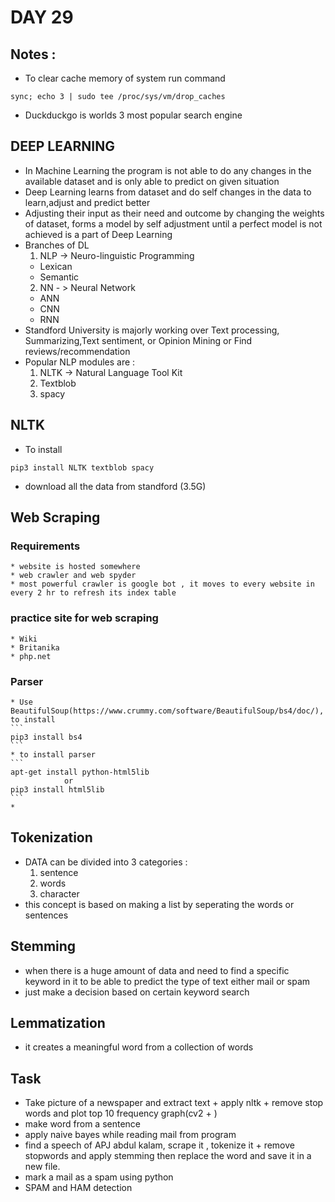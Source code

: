 # DAY 29

## Notes :
  * To clear cache memory of system run command
  ```
  sync; echo 3 | sudo tee /proc/sys/vm/drop_caches
  ```
  * Duckduckgo is worlds 3 most popular search engine

## DEEP LEARNING
  * In Machine Learning the program is not able to do any changes in the available dataset and is only able to predict on given situation
  * Deep Learning learns from dataset and do self changes in the data to learn,adjust and predict better
  * Adjusting their input as their need and outcome by changing the weights of dataset, forms a model by self adjustment until a perfect model is not achieved is a part of Deep Learning
  * Branches of DL
    1. NLP -> Neuro-linguistic Programming
      * Lexican
      * Semantic
    2. NN - > Neural Network
      * ANN
      * CNN
      * RNN
  * Standford University is majorly working over Text processing, Summarizing,Text sentiment, or Opinion Mining or Find reviews/recommendation
  * Popular NLP modules are :
    1. NLTK  -> Natural Language Tool Kit
    2. Textblob
    3. spacy

## NLTK
  * To install
  ```
  pip3 install NLTK textblob spacy
  ```
  * download all the data from standford (3.5G)

## Web Scraping

  ### Requirements
    * website is hosted somewhere
    * web crawler and web spyder
    * most powerful crawler is google bot , it moves to every website in every 2 hr to refresh its index table
  ### practice site for web scraping
    * Wiki
    * Britanika
    * php.net
  ### Parser
    * Use BeautifulSoup(https://www.crummy.com/software/BeautifulSoup/bs4/doc/), to install
    ```
    pip3 install bs4
    ```
    * to install parser
    ```
    apt-get install python-html5lib
                or
    pip3 install html5lib
    ```
    *
## Tokenization
  * DATA can be divided into 3 categories :
    1. sentence
    2. words
    3. character
  * this concept is based on making a list by seperating the words or sentences

## Stemming
  * when there is a huge amount of data and need to find a specific keyword in it to be able to predict the type of text either mail or spam
  * just make a decision based on certain keyword search

## Lemmatization
  * it creates a meaningful word from a collection of words

## Task
  * Take picture of a newspaper and extract text + apply nltk + remove stop words and plot top 10 frequency graph(cv2 + )
  * make word from a sentence
  * apply naive bayes while reading mail from program
  * find a speech of APJ abdul kalam, scrape it , tokenize it + remove stopwords and apply stemming then replace the word and save it in a new file.
  * mark a mail as a spam using python
  * SPAM and HAM detection
